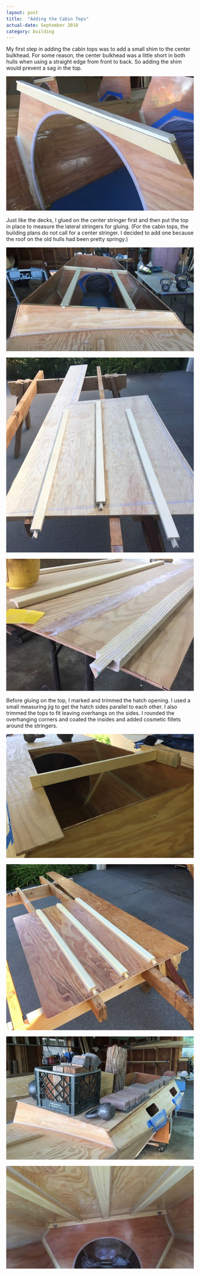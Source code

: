```yaml
---
layout: post
title:  "Adding the Cabin Tops"
actual-date: September 2018
category: building
---
```


My first step in adding the cabin tops was to add a small shim to the center bulkhead. For some reason, the center bulkhead was a little short in both hulls when using a straight edge from front to back. So adding the shim would prevent a sag in the top.

![Shimming the Center Bulkhead](/assets/images/cabin-2-shim.jpg)

Just like the decks, I glued on the center stringer first and then put the top in place to measure the lateral stringers for gluing. (For the cabin tops, the building plans do not call for a center stringer. I decided to add one because the roof on the old hulls had been pretty springy.)

![Fitting Stringers](/assets/images/cabin-2-stringers-1.jpg)

![Fitting Lateral Stringers](/assets/images/cabin-2-stringers-2.jpg)

![Gluing Stringers](/assets/images/cabin-2-stringers-3.jpg)

Before gluing on the top, I marked and trimmed the hatch opening. I used a small measuring jig to get the hatch sides parallel to each other. I also trimmed the tops to fit leaving overhangs on the sides. I rounded the overhanging corners and coated the insides and added cosmetic fillets around the stringers.

![Marking the Hatch](/assets/images/cabin-2-hatch.jpg)

![Top Ready to Glue](/assets/images/cabin-2-coated.jpg)

![Gluing on the Top](/assets/images/cabin-2-gluing.jpg)

![Inter View When Done](/assets/images/cabin-2-done.jpg)
